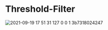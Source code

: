 # Threshold-Filter
![2021-09-19 17 51 31 127 0 0 1 3b7318024247](https://user-images.githubusercontent.com/8512868/133934038-b04b8731-9909-4e39-af8e-243cf1124e26.jpg)
